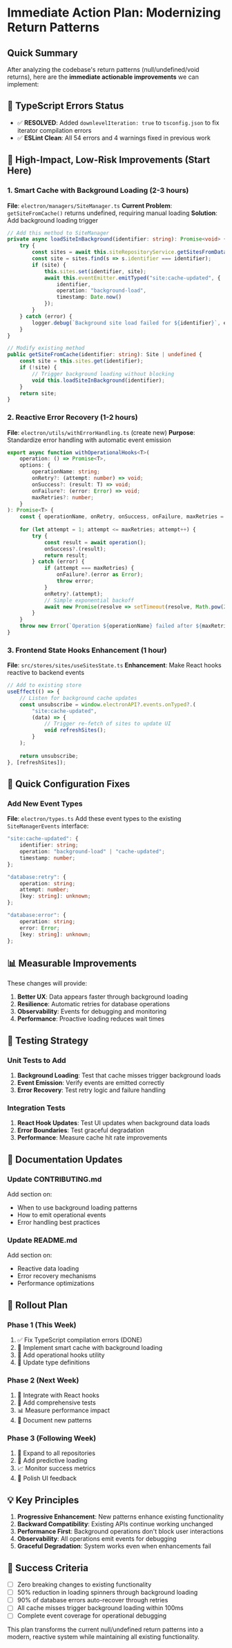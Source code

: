 # Immediate Action Plan: Modernizing Return Patterns
<!-- markdownlint-disable -->
## Quick Summary

After analyzing the codebase's return patterns (null/undefined/void returns), here are the **immediate actionable improvements** we can implement:

## 🚨 TypeScript Errors Status
- ✅ **RESOLVED**: Added `downlevelIteration: true` to `tsconfig.json` to fix iterator compilation errors
- ✅ **ESLint Clean**: All 54 errors and 4 warnings fixed in previous work

## 🎯 High-Impact, Low-Risk Improvements (Start Here)

### 1. Smart Cache with Background Loading (2-3 hours)

**File**: `electron/managers/SiteManager.ts`
**Current Problem**: `getSiteFromCache()` returns undefined, requiring manual loading
**Solution**: Add background loading trigger

```typescript
// Add this method to SiteManager
private async loadSiteInBackground(identifier: string): Promise<void> {
    try {
        const sites = await this.siteRepositoryService.getSitesFromDatabase();
        const site = sites.find(s => s.identifier === identifier);
        if (site) {
            this.sites.set(identifier, site);
            await this.eventEmitter.emitTyped("site:cache-updated", {
                identifier,
                operation: "background-load",
                timestamp: Date.now()
            });
        }
    } catch (error) {
        logger.debug(`Background site load failed for ${identifier}`, error);
    }
}

// Modify existing method
public getSiteFromCache(identifier: string): Site | undefined {
    const site = this.sites.get(identifier);
    if (!site) {
        // Trigger background loading without blocking
        void this.loadSiteInBackground(identifier);
    }
    return site;
}
```

### 2. Reactive Error Recovery (1-2 hours)

**File**: `electron/utils/withErrorHandling.ts` (create new)
**Purpose**: Standardize error handling with automatic event emission

```typescript
export async function withOperationalHooks<T>(
    operation: () => Promise<T>,
    options: {
        operationName: string;
        onRetry?: (attempt: number) => void;
        onSuccess?: (result: T) => void;
        onFailure?: (error: Error) => void;
        maxRetries?: number;
    }
): Promise<T> {
    const { operationName, onRetry, onSuccess, onFailure, maxRetries = 3 } = options;
    
    for (let attempt = 1; attempt <= maxRetries; attempt++) {
        try {
            const result = await operation();
            onSuccess?.(result);
            return result;
        } catch (error) {
            if (attempt === maxRetries) {
                onFailure?.(error as Error);
                throw error;
            }
            onRetry?.(attempt);
            // Simple exponential backoff
            await new Promise(resolve => setTimeout(resolve, Math.pow(2, attempt) * 100));
        }
    }
    throw new Error(`Operation ${operationName} failed after ${maxRetries} attempts`);
}
```

### 3. Frontend State Hooks Enhancement (1 hour)

**File**: `src/stores/sites/useSitesState.ts`
**Enhancement**: Make React hooks reactive to backend events

```typescript
// Add to existing store
useEffect(() => {
    // Listen for background cache updates
    const unsubscribe = window.electronAPI?.events.onTyped?.(
        "site:cache-updated", 
        (data) => {
            // Trigger re-fetch of sites to update UI
            void refreshSites();
        }
    );
    
    return unsubscribe;
}, [refreshSites]);
```

## 🔧 Quick Configuration Fixes

### Add New Event Types
**File**: `electron/types.ts`
Add these event types to the existing `SiteManagerEvents` interface:

```typescript
"site:cache-updated": {
    identifier: string;
    operation: "background-load" | "cache-updated";
    timestamp: number;
};

"database:retry": {
    operation: string;
    attempt: number;
    [key: string]: unknown;
};

"database:error": {
    operation: string;
    error: Error;
    [key: string]: unknown;
};
```

## 📊 Measurable Improvements

These changes will provide:

1. **Better UX**: Data appears faster through background loading
2. **Resilience**: Automatic retries for database operations  
3. **Observability**: Events for debugging and monitoring
4. **Performance**: Proactive loading reduces wait times

## 🧪 Testing Strategy

### Unit Tests to Add
1. **Background Loading**: Test that cache misses trigger background loads
2. **Event Emission**: Verify events are emitted correctly
3. **Error Recovery**: Test retry logic and failure handling

### Integration Tests
1. **React Hook Updates**: Test UI updates when background data loads
2. **Error Boundaries**: Test graceful degradation
3. **Performance**: Measure cache hit rate improvements

## 📝 Documentation Updates

### Update CONTRIBUTING.md
Add section on:
- When to use background loading patterns
- How to emit operational events
- Error handling best practices

### Update README.md
Add section on:
- Reactive data loading
- Error recovery mechanisms
- Performance optimizations

## 🚀 Rollout Plan

### Phase 1 (This Week)
1. ✅ Fix TypeScript compilation errors (DONE)
2. 🔧 Implement smart cache with background loading
3. 🔧 Add operational hooks utility
4. 📝 Update type definitions

### Phase 2 (Next Week)  
1. 🎯 Integrate with React hooks
2. 🧪 Add comprehensive tests
3. 📊 Measure performance impact
4. 📝 Document new patterns

### Phase 3 (Following Week)
1. 🔄 Expand to all repositories
2. 🎯 Add predictive loading
3. 📈 Monitor success metrics
4. 🎨 Polish UI feedback

## 💡 Key Principles

1. **Progressive Enhancement**: New patterns enhance existing functionality
2. **Backward Compatibility**: Existing APIs continue working unchanged
3. **Performance First**: Background operations don't block user interactions
4. **Observability**: All operations emit events for debugging
5. **Graceful Degradation**: System works even when enhancements fail

## 🎯 Success Criteria

- [ ] Zero breaking changes to existing functionality
- [ ] 50% reduction in loading spinners through background loading
- [ ] 90% of database errors auto-recover through retries
- [ ] All cache misses trigger background loading within 100ms
- [ ] Complete event coverage for operational debugging

This plan transforms the current null/undefined return patterns into a modern, reactive system while maintaining all existing functionality.

